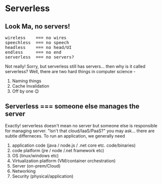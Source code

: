 # Serverless

## Look Ma, no servers!

<pre>
wireless    === no wires
speechless  === no speech  
headless    === no head/UI  
endless     === no end  
serverless  === no servers? </pre> 

Not really! Sorry, but serverless still has servers... then why is it called serverless? Well, there are two hard things in computer science -
1. Naming things
2. Cache Invalidation
3. Off by one :wink:

## Serverless === someone else manages the server
Exactly! serverless doesn't mean no server but someone else is responsible for managing server. "Isn't that cloud/IaaS/PaaS?" you may ask... there are subtle differneces. To run an application, we generally need
1. application code (java / node.js / .net core etc. code/binaries)
2. code platform (jre / node /.net framework etc)
3. OS (linux/windows etc)
4. Virtualization platform (VM/container orchestration)
5. Server (on-prem/Cloud)
6. Networking
7. Security (physical/application)
